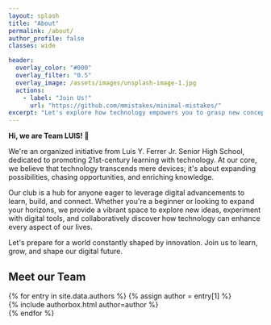 ```yaml
---
layout: splash
title: "About"
permalink: /about/
author_profile: false
classes: wide

header:
  overlay_color: "#000"
  overlay_filter: "0.5"
  overlay_image: /assets/images/unsplash-image-1.jpg
  actions:
    - label: "Join Us!"
      url: "https://github.com/mmistakes/minimal-mistakes/"
excerpt: "Let's explore how technology empowers you to grasp new concepts and bring your ideas to life, no matter your field."
---
```


<link rel="stylesheet" href="{{ '/assets/css/authorbox-styling.css' | relative_url }}">

**Hi, we are Team LUIS! 👋**

We're an organized initiative from Luis Y. Ferrer Jr. Senior High School, dedicated to promoting 21st-century learning with technology. At our core, we believe that technology transcends mere devices; it's about expanding possibilities, chasing opportunities, and enriching knowledge.

Our club is a hub for anyone eager to leverage digital advancements to learn, build, and connect. Whether you're a beginner or looking to expand your horizons, we provide a vibrant space to explore new ideas, experiment with digital tools, and collaboratively discover how technology can enhance every aspect of our lives.

Let's prepare for a world constantly shaped by innovation. Join us to learn, grow, and shape our digital future.

## Meet our Team

<div id="batch-tabs" class="batch-tabs">
</div>

<div class="author-grid" id="author-grid">
  {% for entry in site.data.authors %}
    {% assign author = entry[1] %}
    <div class="author-box" data-batch="{{ author.batch | escape }}">
      {% include authorbox.html author=author %}
    </div>
  {% endfor %}
</div>

